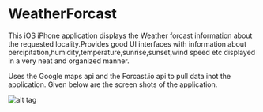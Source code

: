 # WeatherForcast

This iOS iPhone application displays the Weather forcast information about the requested locality.Provides good UI interfaces with information about percipitation,humidity,temperature,sunrise,sunset,wind speed etc displayed in a very neat and organized manner.

Uses the Google maps api and the Forcast.io api to pull data inot the application.
Given below are the screen shots of the application.

![alt tag]()
